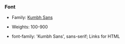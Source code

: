 ### Font

- Family: [Kumbh Sans](https://fonts.google.com/specimen/Kumbh+Sans)
- Weights: 100-900


- font-family: 'Kumbh Sans', sans-serif;
Links for HTML <head>
<link rel="preconnect" href="https://fonts.googleapis.com">
<link rel="preconnect" href="https://fonts.gstatic.com" crossorigin>
<link href="https://fonts.googleapis.com/css2?family=Kumbh+Sans:wght@100;200;300;400;500;600;700;800;900&display=swap" rel="stylesheet">